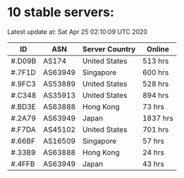 # 10 stable servers:

Latest update at: Sat Apr 25 02:10:09 UTC 2020

| ID | ASN | Server Country | Online |
| -- | --- | -------------- | ------ |
| #.D09B | AS174 | United States | 513 hrs |
| #.7F1D | AS63949 | Singapore | 600 hrs |
| #.9FC3 | AS53889 | United States | 528 hrs |
| #.C348 | AS35913 | United States | 894 hrs |
| #.BD3E | AS63888 | Hong Kong | 73 hrs |
| #.2A79 | AS63949 | Japan | 1837 hrs |
| #.F7DA | AS45102 | United States | 701 hrs |
| #.66BF | AS16509 | Singapore | 57 hrs |
| #.33B9 | AS63888 | Hong Kong | 24 hrs |
| #.4FFB | AS63949 | Japan | 43 hrs |

